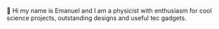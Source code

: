 👋 Hi my name is Emanuel and I am a physicist with enthusiasm for cool science projects, outstanding designs and 
useful tec gadgets. 

